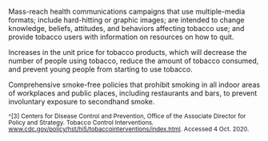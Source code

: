 Mass-reach health communications campaigns that use multiple-media formats; include hard-hitting or graphic images;  are intended to change knowledge, beliefs, attitudes, and behaviors affecting tobacco use; and provide tobacco users with information on resources on how to quit.

Increases in the unit price for tobacco products, which will decrease the number of people using tobacco, reduce the amount of tobacco consumed, and prevent young people from starting to use tobacco.
 
Comprehensive smoke-free policies that prohibit smoking in all indoor areas of workplaces and public places, including restaurants and bars, to prevent involuntary exposure to secondhand smoke.

<span style="font-size:12px; line-height:1.1;">^[3] Centers for Disease Control and Prevention, Office of the Associate Director for Policy and Strategy. Tobacco Control Interventions. 
www.cdc.gov/policy/hst/hi5/tobaccointerventions/index.html. Accessed 4 Oct. 2020.